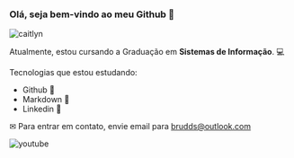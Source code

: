 ### Olá, seja bem-vindo ao meu Github 👋

![caitlyn](https://media1.tenor.com/images/8410227761e43b3ab118e8267bf171b7/tenor.gif?itemid=18758565)

Atualmente, estou cursando a Graduação em **Sistemas de Informação**. 💻

Tecnologias que estou estudando:

* Github 📡
* Markdown 📑
* Linkedin 🧷

✉ Para entrar em contato, envie email para brudds@outlook.com

![youtube](https://img.shields.io/youtube/views/66XbXRgielo?style=social)
